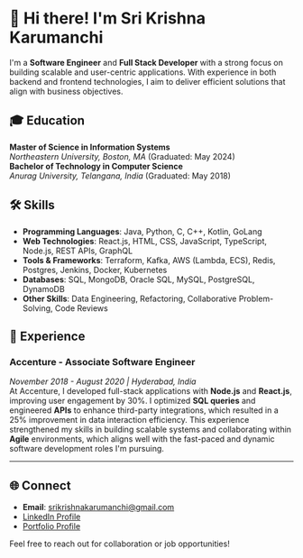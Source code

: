 # 👋 Hi there! I'm Sri Krishna Karumanchi

I'm a **Software Engineer** and **Full Stack Developer** with a strong focus on building scalable and user-centric applications. With experience in both backend and frontend technologies, I aim to deliver efficient solutions that align with business objectives.

## 🎓 Education  

**Master of Science in Information Systems**  
*Northeastern University, Boston, MA* (Graduated: May 2024)  
**Bachelor of Technology in Computer Science**  
*Anurag University, Telangana, India* (Graduated: May 2018)

## 🛠️ Skills  

- **Programming Languages**: Java, Python, C, C++, Kotlin, GoLang  
- **Web Technologies**: React.js, HTML, CSS, JavaScript, TypeScript, Node.js, REST APIs, GraphQL  
- **Tools & Frameworks**: Terraform, Kafka, AWS (Lambda, ECS), Redis, Postgres, Jenkins, Docker, Kubernetes  
- **Databases**: SQL, MongoDB, Oracle SQL, MySQL, PostgreSQL, DynamoDB  
- **Other Skills**: Data Engineering, Refactoring, Collaborative Problem-Solving, Code Reviews

## 💼 Experience

### **Accenture - Associate Software Engineer**  
*November 2018 - August 2020 | Hyderabad, India*  
At Accenture, I developed full-stack applications with **Node.js** and **React.js**, improving user engagement by 30%. I optimized **SQL queries** and engineered **APIs** to enhance third-party integrations, which resulted in a 25% improvement in data interaction efficiency. This experience strengthened my skills in building scalable systems and collaborating within **Agile** environments, which aligns well with the fast-paced and dynamic software development roles I'm pursuing.

---

## 🌐 Connect  

- **Email**: [srikrishnakarumanchi@gmail.com](mailto:srikrishnakarumanchi@gmail.com)  
- [LinkedIn Profile](https://www.linkedin.com/in/sri-krishna-karumanchi/)  
- [Portfolio Profile](https://srikrishnakarumanchi.my.canva.site/)

Feel free to reach out for collaboration or job opportunities!

